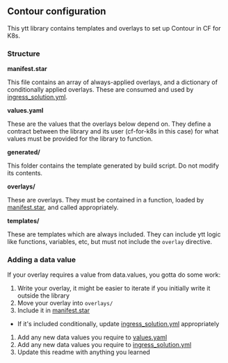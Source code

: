 ## Contour configuration

This ytt library contains templates and overlays to set up Contour in CF for K8s.

### Structure

**manifest.star**

This file contains an array of always-applied overlays, and a dictionary of
conditionally applied overlays. These are consumed and used by
[ingress_solution.yml](../../ingress_solution.yml).

**values.yaml**

These are the values that the overlays below depend on. They define a contract
between the library and its user (cf-for-k8s in this case) for what values must 
be provided for the library to function.

**generated/**

This folder contains the template generated by build script. Do not modify its
contents.

**overlays/**

These are overlays. They must be contained in a function, loaded by
[manifest.star](manifest.star), and called appropriately.

**templates/**

These are templates which are always included. They can include ytt logic like
functions, variables, etc, but must not include the `overlay` directive.

### Adding a data value

If your overlay requires a value from data.values, you gotta do some work:

1. Write your overlay, it might be easier to iterate if you initially write it
   outside the library
1. Move your overlay into `overlays/`
1. Include it in [manifest.star](./manifest.star)
  * If it's included conditionally, update [ingress_solution.yml](../../ingress_solution.yml) appropriately
1. Add any new data values you require to [values.yaml](./values.yaml)
1. Add any new data values you require to [ingress_solution.yml](../../ingress_solution.yml)
1. Update this readme with anything you learned

